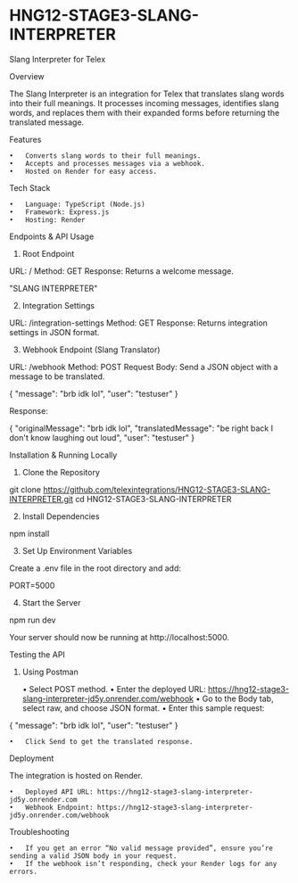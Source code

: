 # HNG12-STAGE3-SLANG-INTERPRETER
Slang Interpreter for Telex

Overview

The Slang Interpreter is an integration for Telex that translates slang words into their full meanings. It processes incoming messages, identifies slang words, and replaces them with their expanded forms before returning the translated message.

Features

	•	Converts slang words to their full meanings.
	•	Accepts and processes messages via a webhook.
	•	Hosted on Render for easy access.

Tech Stack

	•	Language: TypeScript (Node.js)
	•	Framework: Express.js
	•	Hosting: Render

Endpoints & API Usage

1. Root Endpoint

URL: /
Method: GET
Response:
Returns a welcome message.

"SLANG INTERPRETER"

2. Integration Settings

URL: /integration-settings
Method: GET
Response:
Returns integration settings in JSON format.

3. Webhook Endpoint (Slang Translator)

URL: /webhook
Method: POST
Request Body:
Send a JSON object with a message to be translated.

{
  "message": "brb idk lol",
  "user": "testuser"
}

Response:

{
  "originalMessage": "brb idk lol",
  "translatedMessage": "be right back I don't know laughing out loud",
  "user": "testuser"
}

Installation & Running Locally

1. Clone the Repository

git clone https://github.com/telexintegrations/HNG12-STAGE3-SLANG-INTERPRETER.git
cd HNG12-STAGE3-SLANG-INTERPRETER

2. Install Dependencies

npm install

3. Set Up Environment Variables

Create a .env file in the root directory and add:

PORT=5000

4. Start the Server

npm run dev

Your server should now be running at http://localhost:5000.

Testing the API

1. Using Postman

	•	Select POST method.
	•	Enter the deployed URL: https://hng12-stage3-slang-interpreter-jd5y.onrender.com/webhook
	•	Go to the Body tab, select raw, and choose JSON format.
	•	Enter this sample request:

{
  "message": "brb idk lol",
  "user": "testuser"
}

	•	Click Send to get the translated response.

Deployment

The integration is hosted on Render.

	•	Deployed API URL: https://hng12-stage3-slang-interpreter-jd5y.onrender.com
	•	Webhook Endpoint: https://hng12-stage3-slang-interpreter-jd5y.onrender.com/webhook

Troubleshooting

	•	If you get an error “No valid message provided”, ensure you’re sending a valid JSON body in your request.
	•	If the webhook isn’t responding, check your Render logs for any errors.